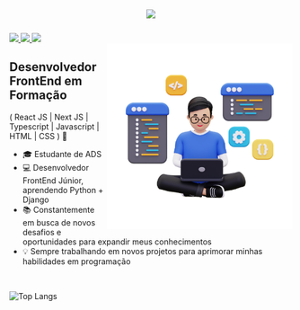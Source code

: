 <h1 align=center>
    <img src="https://readme-typing-svg.herokuapp.com/?font=Righteous&size=35&center=true&vCenter=true&width=500&height=70&duration=2500&lines=Hi+There!+%F0%9F%91%8B;+I%27m+Gustavo!" />
</h1>

<div> 
  <a href="mailto:gustavoe.dev@gmail.com">
    <img src="https://img.shields.io/badge/Gmail-333333?style=for-the-badge&logo=gmail&logoColor=red" />
  </a>
  <a href="" target="_blank">
    <img src="https://img.shields.io/badge/LinkedIn-0077B5?style=for-the-badge&logo=linkedin&logoColor=white" target="_blank" />
  </a>
  <a href="" target="_blank">
     <img src="https://img.shields.io/badge/Portfolio-FF5722?style=for-the-badge&logo=todoist&logoColor=white" target="_blank" />
  </a>
</div>

<img align="right" alt="Code Image" src="./code.png"  width="330px" />

## Desenvolvedor FrontEnd em Formação
( React JS | Next JS | Typescript | Javascript | HTML | CSS ) 🚀
- 🎓 Estudante de ADS
- 💻 Desenvolvedor FrontEnd Júnior, aprendendo Python + Django
- 📚 Constantemente em busca de novos desafios e oportunidades para expandir meus conhecimentos
- 💡 Sempre trabalhando em novos projetos para aprimorar minhas habilidades em programação

<br>

![Top Langs](https://github-readme-stats.vercel.app/api/top-langs/?username=GustavoeDev&theme=tokyonight)


